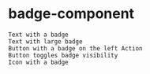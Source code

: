 # badge-component

    Text with a badge
    Text with large badge
    Button with a badge on the left Action
    Button toggles badge visibility
    Icon with a badge
